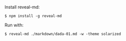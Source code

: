 Install reveal-md:
```
$ npm install -g reveal-md
```

Run with:
```
$ reveal-md ./markdown/dada-01.md -w -theme solarized
```
